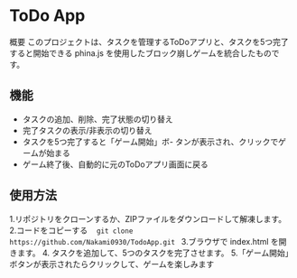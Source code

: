 # ToDo App

概要
このプロジェクトは、タスクを管理するToDoアプリと、タスクを5つ完了すると開始できる phina.js を使用したブロック崩しゲームを統合したものです。

## 機能

- タスクの追加、削除、完了状態の切り替え
- 完了タスクの表示/非表示の切り替え
- タスクを5つ完了すると「ゲーム開始」ボ- タンが表示され、クリックでゲームが始まる
- ゲーム終了後、自動的に元のToDoアプリ画面に戻る

## 使用方法
1.リポジトリをクローンするか、ZIPファイルをダウンロードして解凍します。
2.コードをコピーする
```　git clone https://github.com/Nakami0930/TodoApp.git ```
3.ブラウザで index.html を開きます。
4. タスクを追加して、5つのタスクを完了させます。
5.「ゲーム開始」ボタンが表示されたらクリックして、ゲームを楽しみます

